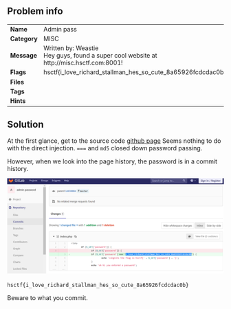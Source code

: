## Problem info
<table>
  <tr>
    <td><strong>Name</strong></td>
    <td>Admin pass</td>
  </tr>
  <tr>
    <td><strong>Category</strong></td>
    <td>MISC</td>
  </tr>
  <tr>
    <td><strong>Message</strong></td>
    <td>Written by: Weastie<br>
Hey guys, found a super cool website at http://misc.hsctf.com:8001!
</td>
  </tr>
  <tr>
    <td><strong>Flags</strong></td>
    <td>hsctf{i_love_richard_stallman_hes_so_cute_8a65926fcdcdac0b}</td>
  </tr>
  <tr>
    <td><strong>Files</strong></td>
    <td></td>
  </tr>
  <tr>
    <td><strong>Tags</strong></td>
    <td></td>
  </tr>
  <tr>
    <td><strong>Hints</strong></td>
    <td></td>
  </tr>
</table>

## Solution
At the first glance, get to the source code [github page](https://gitlab.com/WeastieWeastie/admin-password/)
Seems nothing to do with the direct injection. `===` and `md5` closed down password passing.

However, when we look into the page history, the password is in a commit history.

![](Result.PNG)

`hsctf{i_love_richard_stallman_hes_so_cute_8a65926fcdcdac0b}`

Beware to what you commit. 
